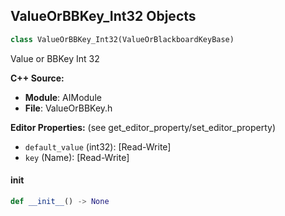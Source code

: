 ## ValueOrBBKey_Int32 Objects

```python
class ValueOrBBKey_Int32(ValueOrBlackboardKeyBase)
```

Value or BBKey Int 32

**C++ Source:**

- **Module**: AIModule
- **File**: ValueOrBBKey.h

**Editor Properties:** (see get_editor_property/set_editor_property)

- ``default_value`` (int32):  [Read-Write]
- ``key`` (Name):  [Read-Write]

<a id="unreal.ValueOrBBKey_Int32.__init__"></a>

#### __init__

```python
def __init__() -> None
```

<a id="unreal.ValueOrBBKey_Name"></a>
